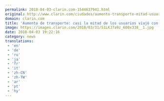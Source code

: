 ```yaml
---
permalink: 2018-04-03-clarin.com-1544637941.html
original: http://www.clarin.com/ciudades/aumento-transporte-mitad-usuarios-viajo-descuentos_0_S1VYreZif.html
domain: clarin.com
title: 'Aumento de transporte: casi la mitad de los usuarios viajó con descuentos'
image: https://images.clarin.com/2018/03/31/S1LKJ7a9z_600x338__1.jpg
date: 2018-04-03 19:22:16
category: news
translations: 
 - 'en'
 - 'de'
 - 'ru'
 - 'ja'
 - 'fr'
 - 'it'
 - 'zh-CN'
 - 'zh-TW'
 - 'ar'
 - 'pt'
 - 'hy'
---
```


